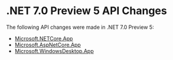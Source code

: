 # .NET 7.0 Preview 5 API Changes

The following API changes were made in .NET 7.0 Preview 5:

- [Microsoft.NETCore.App](./Microsoft.NETCore.App/7.0-preview5.md)
- [Microsoft.AspNetCore.App](./Microsoft.AspNetCore.App/7.0-preview5.md)
- [Microsoft.WindowsDesktop.App](./Microsoft.WindowsDesktop.App/7.0-preview5.md)
